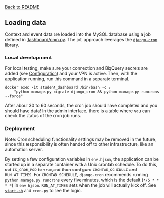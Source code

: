 [Back to README](../README.md)

## Loading data

Context and event data are loaded into the MySQL database using a job defined in [dashboard/cron.py](../dashboard/cron.py).
The job approach leverages the [`django-cron`](https://django-cron.readthedocs.io/en/latest/) library.

### Local development

For local testing, make sure your connection and BiqQuery secrets are added (see [Configuration](configuration.md)) and
your VPN is active. Then, with the application running, run this command in a separate terminal.
```
docker exec -it student_dashboard /bin/bash -c \
    "python manage.py migrate django_cron && python manage.py runcrons --force"
```

After about 30 to 60 seconds, the cron job should have completed and you should have data! In the admin interface, there is a table where you can check the status of the cron job runs.

### Deployment

Note: Cron scheduling functionality settings may be removed in the future,
since this responsibility is often handed off to other infrastructure, like an automation server.

By setting a few configuration variables in `env.hjson`,
the application can be started up in a separate container with a Unix crontab schedule.
To do this, set `IS_CRON_POD` to `true`,and then configure `CRONTAB_SCHEDULE` and `RUN_AT_TIMES`.
For `CRONTAB_SCHEDULE`, `django-cron` recommends running `python manage.py runcrons` every five minutes,
which is the default (`*/5 * * * *`) in `env.hjson`.
`RUN_AT_TIMES` sets when the job will actually kick off.
See [`start.sh`](../start.sh) and `cron.py` to see the logic.
